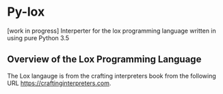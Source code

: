 # Py-lox
[work in progress]
Interperter for the lox programming language written in using pure Python 3.5 

## Overview of the Lox Programming Language 
The Lox langauge is from the crafting interpreters book from the following URL https://craftinginterpreters.com. 
